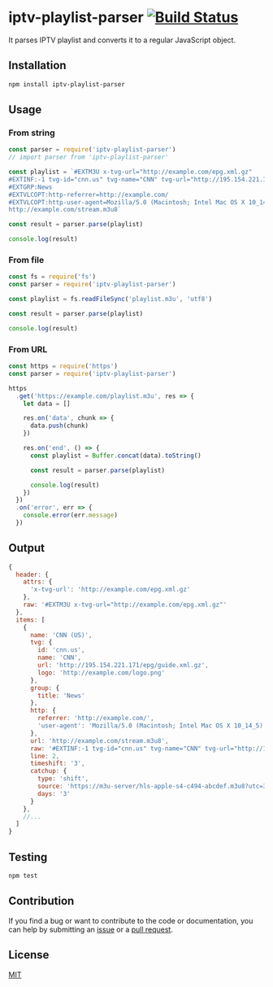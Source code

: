 # iptv-playlist-parser [![Build Status](https://app.travis-ci.com/michatec/iptv-playlist-parser.svg?branch=master)](https://app.travis-ci.com/michatec/iptv-playlist-parser)

It parses IPTV playlist and converts it to a regular JavaScript object.

## Installation

```sh
npm install iptv-playlist-parser
```

## Usage

### From string

```js
const parser = require('iptv-playlist-parser')
// import parser from 'iptv-playlist-parser'

const playlist = `#EXTM3U x-tvg-url="http://example.com/epg.xml.gz"
#EXTINF:-1 tvg-id="cnn.us" tvg-name="CNN" tvg-url="http://195.154.221.171/epg/guide.xml.gz" timeshift="3" catchup="shift" catchup-days="3" catchup-source="https://m3u-server/hls-apple-s4-c494-abcdef.m3u8?utc=325234234&lutc=3123125324" tvg-logo="http://example.com/logo.png" group-title="News",CNN (US)
#EXTGRP:News
#EXTVLCOPT:http-referrer=http://example.com/
#EXTVLCOPT:http-user-agent=Mozilla/5.0 (Macintosh; Intel Mac OS X 10_14_5)
http://example.com/stream.m3u8`

const result = parser.parse(playlist)

console.log(result)
```

### From file

```js
const fs = require('fs')
const parser = require('iptv-playlist-parser')

const playlist = fs.readFileSync('playlist.m3u', 'utf8')

const result = parser.parse(playlist)

console.log(result)
```

### From URL

```js
const https = require('https')
const parser = require('iptv-playlist-parser')

https
  .get('https://example.com/playlist.m3u', res => {
    let data = []

    res.on('data', chunk => {
      data.push(chunk)
    })

    res.on('end', () => {
      const playlist = Buffer.concat(data).toString()

      const result = parser.parse(playlist)

      console.log(result)
    })
  })
  .on('error', err => {
    console.error(err.message)
  })
```

## Output

```js
{
  header: {
    attrs: {
      'x-tvg-url': 'http://example.com/epg.xml.gz'
    },
    raw: '#EXTM3U x-tvg-url="http://example.com/epg.xml.gz"'
  },
  items: [
    {
      name: 'CNN (US)',
      tvg: {
        id: 'cnn.us',
        name: 'CNN',
        url: 'http://195.154.221.171/epg/guide.xml.gz',
        logo: 'http://example.com/logo.png'
      },
      group: {
        title: 'News'
      },
      http: {
        referrer: 'http://example.com/',
        'user-agent': 'Mozilla/5.0 (Macintosh; Intel Mac OS X 10_14_5)'
      },
      url: 'http://example.com/stream.m3u8',
      raw: '#EXTINF:-1 tvg-id="cnn.us" tvg-name="CNN" tvg-url="http://195.154.221.171/epg/guide.xml.gz" tvg-logo="http://example.com/logo.png" group-title="News",CNN (US)\n#EXTVLCOPT:http-referrer=http://example.com/\n#EXTVLCOPT:http-user-agent=Mozilla/5.0 (Macintosh; Intel Mac OS X 10_14_5)\nhttp://example.com/stream.m3u8',
      line: 2,
      timeshift: '3',
      catchup: {
        type: 'shift',
        source: 'https://m3u-server/hls-apple-s4-c494-abcdef.m3u8?utc=325234234&lutc=3123125324',
        days: '3'
      }
    },
    //...
  ]
}
```

## Testing

```sh
npm test
```

## Contribution

If you find a bug or want to contribute to the code or documentation, you can help by submitting an [issue](https://github.com/michatec/iptv-playlist-parser/issues) or a [pull request](https://github.com/michatec/iptv-playlist-parser/pulls).

## License

[MIT](LICENSE)
